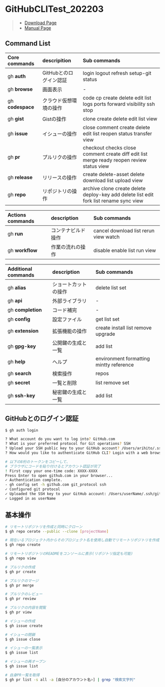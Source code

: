 # GitHubCLITest_202203

> - [Download Page](https://cli.github.com/)
> - [Manual Page](https://cli.github.com/manual/gh)

## Command List

|**Core commands**|descripition|Sub commands|
|:-|:-|:-|
|gh **auth**|GitHubとのログイン認証|login logout refresh setup-git status|
|gh **browse**|画面表示|-|
|gh **codespace**|クラウド仮想環境の操作|code cp create delete edit list logs ports forward visibility ssh stop|
|gh **gist**|Gistの操作|clone create delete edit list view|
|gh **issue**|イシューの操作|close comment create delete edit list reopen status transfer view|
|gh **pr**|プルリクの操作|checkout checks close comment create diff edit list merge ready reopen review status view|
|gh **release**|リリースの操作|create delete-asset delete download list upload view|
|gh **repo**|リポジトリの操作| archive clone create delete deploy-key add delete list edit fork list rename sync view|

|**Actions commands**|description|Sub commands|
|:-|:-|:-|
|gh **run**|コンテナビルド操作|cancel download list rerun view watch|
|gh **workflow**|作業の流れの操作|disable enable list run view|

|**Additional commands**|description|Sub commands|
|:-|:-|:-|
|gh **alias**|ショートカットの操作|delete list set|
|gh **api**|外部ライブラリ|-|
|gh **completion**|コード補完|-|
|gh **config**|設定ファイル|get list set|
|gh **extension**|拡張機能の操作|create install list remove upgrade|
|gh **gpg-key**|公開鍵の生成と一覧|add list|
|gh **help**|ヘルプ|environment formatting mintty reference|
|gh **search**|検索操作|repos|
|gh **secret**|一覧と削除|list remove set|
|gh **ssh-key**|秘密鍵の生成と一覧|add list|

## GitHubとのログイン認証

```bash
$ gh auth login

? What account do you want to log into? GitHub.com
? What is your preferred protocol for Git operations? SSH
? Upload your SSH public key to your GitHub account? /Users/arihito/.ssh/github_rsa.pub
? How would you like to authenticate GitHub CLI? Login with a web browser

# 以下の8桁のトークンをコピーして、
# ブラウザにコードを貼り付けるとアカウント認証が完了
! First copy your one-time code: XXXX-XXXX 
Press Enter to open github.com in your browser... 
✓ Authentication complete.
- gh config set -h github.com git_protocol ssh
✓ Configured git protocol
✓ Uploaded the SSH key to your GitHub account: /Users/userName/.ssh/github_rsa.pub
✓ Logged in as userName
```
## 基本操作

```bash
# リモートリポジトリを作成と同時にクローン
$ gh repo cerate --public --clone [projectName]

# 現在いるプロジェクト内からそのプロジェクト名を使用し自動でリモートリポジトリを作成
$ gh repo create

# リモートリポジトリのREADMEをコンソールに表示(リポジトリ指定も可能)
$ gh repo view

# プルリクの作成
$ gh pr create

# プルリクのマージ
$ gh pr merge

# プルリクのレビュー
$ gh pr review

# プルリクの内容を閲覧
$ gh pr view

# イシューの作成
$ gh issue create

# イシューの閉鎖
$ gh issue close

# イシューの一覧表示
$ gh issue list

# イシューの再オープン
$ gh issue list

# 自身PR一覧を取得
$ gh pr list -s all -a [自分のアカウント名>] | grep "検索文字列"
```
